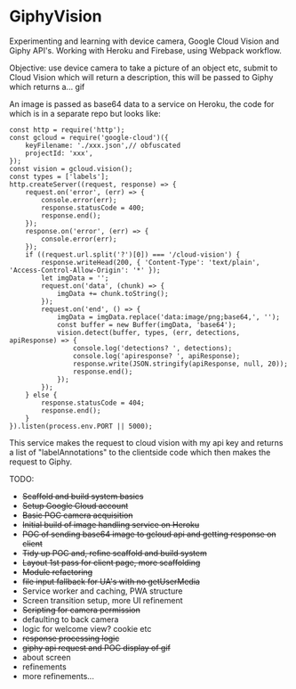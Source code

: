 # GiphyVision
Experimenting and learning with device camera, Google Cloud Vision and Giphy API's. Working with Heroku and Firebase, using Webpack workflow.

Objective: use device camera to take a picture of an object etc, submit to Cloud Vision which will return a description, this will be passed to Giphy which returns a... gif

An image is passed as base64 data to a service on Heroku, the code for which is in a separate repo but looks like:

	const http = require('http');
	const gcloud = require('google-cloud')({
		keyFilename: './xxx.json',// obfuscated
		projectId: 'xxx',
	});
	const vision = gcloud.vision();
	const types = ['labels'];
	http.createServer((request, response) => {
		request.on('error', (err) => {
			console.error(err);
			response.statusCode = 400;
			response.end();
		});
		response.on('error', (err) => {
			console.error(err);
		});
		if ((request.url.split('?')[0]) === '/cloud-vision') {
			response.writeHead(200, { 'Content-Type': 'text/plain', 'Access-Control-Allow-Origin': '*' });
			let imgData = '';
			request.on('data', (chunk) => {
				imgData += chunk.toString();
			});
			request.on('end', () => {
				imgData = imgData.replace('data:image/png;base64,', '');
				const buffer = new Buffer(imgData, 'base64');
				vision.detect(buffer, types, (err, detections, apiResponse) => {
					console.log('detections? ', detections);
					console.log('apiresponse? ', apiResponse);
					response.write(JSON.stringify(apiResponse, null, 20));
					response.end();
				});
			});
		} else {
			response.statusCode = 404;
			response.end();
		}
	}).listen(process.env.PORT || 5000);

This service makes the request to cloud vision with my api key and returns a list of "labelAnnotations" to the clientside code which then makes the request to Giphy.

TODO:

* ~~Scaffold and build system basics~~
* ~~Setup Google Cloud account~~
* ~~Basic POC camera acquisition~~
* ~~Initial build of image handling service on Heroku~~
* ~~POC of sending base64 image to gcloud api and getting response on client~~
* ~~Tidy up POC and, refine scaffold and build system~~
* ~~Layout 1st pass for client page, more scaffolding~~
* ~~Module refactoring~~
* ~~file input fallback for UA's with no getUserMedia~~
* Service worker and caching, PWA structure
* Screen transition setup, more UI refinement
* ~~Scripting for camera permission~~
* defaulting to back camera
* logic for welcome view? cookie etc
* ~~response processing logic~~
* ~~giphy api request and POC display of gif~~
* about screen
* refinements
* more refinements...
